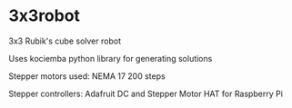 # 3x3robot
3x3 Rubik's cube solver robot

Uses kociemba python library for generating solutions

Stepper motors used: NEMA 17 200 steps

Stepper controllers: Adafruit DC and Stepper Motor HAT for Raspberry Pi
